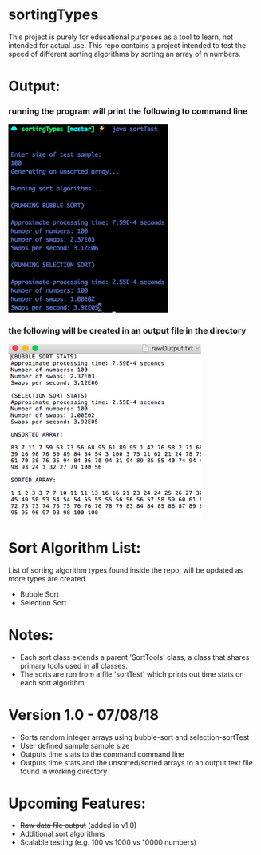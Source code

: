# sortingTypes

This project is purely for educational purposes as a tool to learn, not intended for actual use.
This repo contains a project intended to test the speed of different sorting algorithms by sorting an array of n numbers.

# Output:

### running the program will print the following to command line
![Command Line](/screenshots/screenshot1.png)

### the following will be created in an output file in the directory
![Output File](screenshots/screenshot2.png)

# Sort Algorithm List:
List of sorting algorithm types found inside the repo, will be updated as more types are created
- Bubble Sort
- Selection Sort

# Notes:
 - Each sort class extends a parent 'SortTools' class, a class that shares primary tools used in all classes.
 - The sorts are run from a file 'sortTest' which prints out time stats on each sort algorithm

# Version 1.0 - 07/08/18
 - Sorts random integer arrays using bubble-sort and selection-sortTest
 - User defined sample sample size
 - Outputs time stats to the command command line
 - Outputs time stats and the unsorted/sorted arrays to an output text file found in working directory

# Upcoming Features:
 - ~~Raw data file output~~ (added in v1.0)
 - Additional sort algorithms
 - Scalable testing (e.g. 100 vs 1000 vs 10000 numbers)
